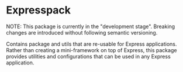 # Expresspack

NOTE: This package is currently in the "development stage". Breaking changes are introduced without following semantic versioning.

Contains package and utils that are re-usable for Express applications. Rather than creating a mini-framework on top of Express, this package provides utilities and configurations that can be used in any Express application.